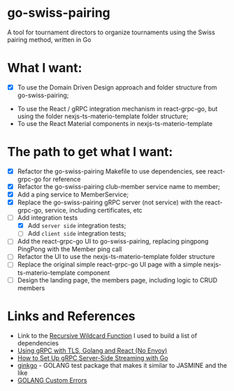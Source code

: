 # go-swiss-pairing
A tool for tournament directors to organize tournaments using the Swiss pairing method, written in Go

# What I want:
- [x] To use the Domain Driven Design approach and folder structure from go-swiss-pairing;
- To use the React / gRPC integration mechanism in react-grpc-go, but using the folder nexjs-ts-materio-template folder structure;
- To use the React Material components in nexjs-ts-materio-template

# The path to get what I want:
* [x] Refactor the go-swiss-pairing Makefile to use dependencies, see react-grpc-go for reference
* [x] Refactor the go-swiss-pairing club-member service name to member;
* [x] Add a ping service to MemberService;
* [x] Replace the go-swiss-pairing gRPC server (not service) with the react-grpc-go, service, including certificates, etc
* [ ] Add integration tests
    * [x] Add `server side` integration tests;
    * [ ] Add `client side` integration tests;
* [ ] Add the react-grpc-go UI to go-swiss-pairing, replacing pingpong PingPong with the Member ping call
* [ ] Refactor the UI to use the nexjs-ts-materio-template folder structure
* [ ] Replace the original simple react-grpc-go UI page with a simple nexjs-ts-materio-template component
* [ ] Design the landing page, the members page, including logic to CRUD members

# Links and References
* Link to the [Recursive Wildcard Function](https://blog.jgc.org/2011/07/gnu-make-recursive-wildcard-function.html) I used to build a list of dependencies
* [Using gRPC with TLS, Golang and React (No Envoy)](https://itnext.io/using-grpc-with-tls-golang-and-react-no-envoy-92e898bf8463)
* [How to Set Up gRPC Server-Side Streaming with Go](https://www.freecodecamp.org/news/grpc-server-side-streaming-with-go/)
* [ginkgo](https://onsi.github.io/ginkgo/) - GOLANG test package that makes it similar to JASMINE and the like
* [GOLANG Custom Errors](https://golangbot.com/custom-errors/)